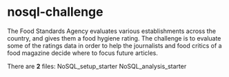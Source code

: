 # nosql-challenge
The Food Standards Agency evaluates various establishments across the country, and gives them a food hygiene rating. The challenge is to evaluate some of the ratings data in order to help the journalists and food critics of a food magazine decide where to focus future articles.

There are **2** files:
NoSQL_setup_starter
NoSQL_analysis_starter